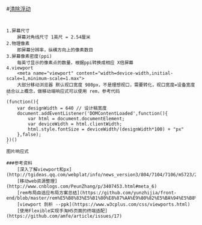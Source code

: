 #[清除浮动](http://www.iyunlu.com/view/css-xhtml/55.html)

#
    1.屏幕尺寸
        屏幕对角线尺寸 1英尺 = 2.54厘米
    2.物理像素
        即屏幕分辨率，纵横方向上的像素数目
    3.屏幕像素密度(ppi)
        每英寸显示的像素点的数量，根据ppi转换成相应 X倍屏幕
    4.viewport
        <meta name="viewport" content="width=device-width,initial-scale=1,minimum-scale=1.max">
        大部分移动浏览器 默认视口宽度 980px，不是理想视口，需要转化，视口宽度=设备宽度
    结合以上概念，做移动端响应式可以使用 rem，参考代码
    `
    (function(){
        var designWidth = 640 // 设计稿宽度
        document.addEventListener('DOMContentLoaded',function(){
            var html = document.documentElement;
            var deviceWidth = html.clientWidth;
            html.style.fontSize = deviceWidth/(designWidth*100) + "px"
        },false);
    })()
    `
    图片响应式

    ###参考资料
        [深入了解viewport和px](http://tgideas.qq.com/webplat/info/news_version3/804/7104/7106/m5723/201509/376281.shtml)
        [移动web资源整理](http://www.cnblogs.com/PeunZhang/p/3407453.html#meta_6)
        [rem布局自适应布局方案总结](https://github.com/yunzhijia/front-end/blob/master/rem%E5%B8%83%E5%B1%80%E8%87%AA%E9%80%82%E5%BA%94%E5%B8%83%E5%B1%80%E6%96%B9%E6%A1%88%E6%80%BB%E7%BB%93.md)
        [viewport 剖析 --ppk](https://www.w3cplus.com/css/viewports.html)
        [使用Flexible实现手淘H5页面的终端适配](https://github.com/amfe/article/issues/17)
